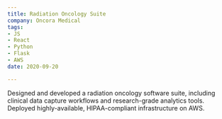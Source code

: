 ```yaml
---
title: Radiation Oncology Suite
company: Oncora Medical
tags:
- JS
- React
- Python
- Flask
- AWS
date: 2020-09-20

---
```

Designed and developed a radiation oncology software suite, 
including clinical data capture workflows and research-grade analytics tools.
Deployed highly-available, HIPAA-compliant infrastructure on AWS. 